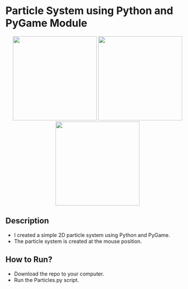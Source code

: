 # Particle System using Python and PyGame Module

<p align="center">
  <img src="https://github.com/user-attachments/assets/e429782f-7dfc-4a20-b00d-01936571f5c6" width="230"/>
  <img src="https://github.com/user-attachments/assets/e85b7740-ee9d-4d22-ae95-2144d00774c0" width="230"/>
  <img src="https://github.com/user-attachments/assets/70dd90fc-8c4c-496c-bf1e-69ef2b31024f" width="230"/>
</p>

## Description
- I created a simple 2D particle system using Python and PyGame.
- The particle system is created at the mouse position.
  
## How to Run?
- Download the repo to your computer.
- Run the Particles.py script.